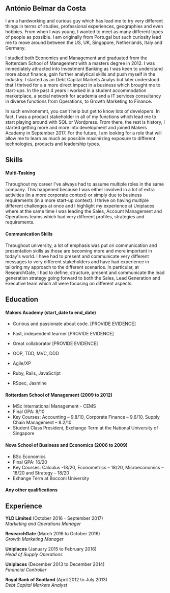 ## António Belmar da Costa

   I am a hardworking and curious guy which has lead me to try very different things in terms of studies, professional experiences, geographies and even hobbies. From when I was young, I wanted to meet as many different types of people as possible. I am originally from Portugal but such curiosity lead me to move around between the US, UK, Singapore, Netherlands, Italy and Germany.

   I studied both Economics and Management and graduated from the Rotterdam School of Management with a masters degree in 2012. I was immediately attracted into Investment Banking as I was keen to understand more about finance, gain further analytical skills and push myself in the industry. I started as an Debt Capital Markets Analys but later understood that I thrived for a a more direct impact in a business which brought me to start-ups. In the past 4 years I worked in a student accommodation marketplace, a social network for academia and a IT services consultancy in diverse functions from Operations, to Growth Marketing to Finance.

   In such environemnt, you can't help but get to know lots of developers. In fact, I was a product stakeholder in all of my functions which lead me to start playing around with SQL or Wordpress. From there, the rest is history, I started getting more and more into development and joined Makers Academy in September 2017. For the future, I am looking for a role that will allow me to learn as much as possible maximizing exposure to different technologies, products and leadership types.

## Skills

#### Multi-Tasking

Throughout my career I've always had to assume multiple roles in the same company. This happened because I was either involved in a lot of extra activities (in a more corporate context) or simply due to business requirements (in a more start-up context). I thrive on having multiple different challenges at once and I highlight my experience at Uniplaces where at the same time I was leading the Sales, Account Management and Operations teams which had very different profiles, strategies and requirements.

#### Communication Skills

Throughout university, a lot of emphasis was put on communication and presentation skills as those are becoming more and more important in today's world. I have had to present and communicate very different messages to very different stakeholders and have had experience in tailoring my approach to the different scenarios. In particular, at ResearchGate, I had to define, structure, present and communicate the lead generation strategy going forward to both the Sales, Lead Generation and Executive team which all were focusing on different aspects.

## Education

#### Makers Academy (start_date to end_date)

- Curious and passionate about code. [PROVIDE EVIDENCE]
- Fast, independent learner [PROVIDE EVIDENCE]
- Great collaborator [PROVIDE EVIDENCE]

- OOP, TDD, MVC, DDD
- Agile/XP
- Ruby, Rails, JavaScript
- RSpec, Jasmine

#### Rotterdam School of Management (2009 to 2012)

- MSc International Management - CEMS
- Final GPA: 8/10
- Key Courses: Accounting – 9.8/10, Corporate Finance – 9.6/10, Supply Chain Management – 8.2/10
- Student Class President, Exchange Term at the National University of Singapore

#### Nova School of Business and Economics (2006 to 2009)

- BSc Economics
- Final GPA: 16/20
- Key Courses: Calculus -18/20, Econometrics – 18/20, Microeconomics – 18/20 and Strategy – 18/20
- Exhange Term at Bocconi University

#### Any other qualifications

## Experience

**YLD Limited** (October 2016 - September 2017)    
*Marketing and Operations Manager*  

**ResearchGate** (March 2016 to October 2016)   
*Growth Marketing Manager*  

**Uniplaces** (January 2015 to February 2016)   
*Head of Supply Operations*  

**Uniplaces** (December 2013 to December 2014)   
*Financial Controller*

**Royal Bank of Scotland** (April 2012 to July 2013)   
*Debt Capital Markets Analyst*


